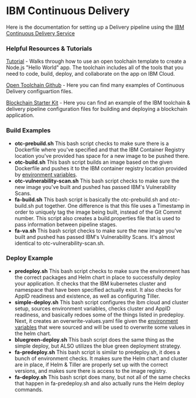 # IBM Continuous Delivery

Here is the documentation for setting up a Delivery pipeline using the [IBM Continuous Delivery Service](https://cloud.ibm.com/docs/services/ContinuousDelivery?topic=ContinuousDelivery-deliverypipeline_about)

### Helpful Resources & Tutorials

[Tutorial](https://www.ibm.com/cloud/garage/tutorials/tutorial_gm_advocate_otc) - Walks through how to use an open toolchain template to create a Node.js "Hello World" app. The toolchain includes all of the tools that you need to code, build, deploy, and collaborate on the app on IBM Cloud.

[Open Toolchain Github](https://github.com/open-toolchain) - Here you can find many examples of Continuous Delivery configuartion files. 

[Blockchain Starter Kit](https://github.com/sstone1/blockchain-starter-kit/tree/master/.bluemix) - Here you can find an example of the IBM toolchain & delivery pipeline configuration files for building and deploying a blockchain application. 

### Build Examples
- **otc-prebuild.sh**  This bash script checks to make sure there is a Dockerfile where you've specified and that the IBM Container Registry location you've provided has space for a new image to be pushed there.
- **otc-build.sh**  This bash script builds an image based on the given Dockerfile and pushes it to the IBM container registry location provided by [environment variables](https://cloud.ibm.com/docs/services/ContinuousDelivery?topic=ContinuousDelivery-deliverypipeline_environment).
- **otc-vulnerability-scan.sh**  This bash script checks to make sure the new image you've built and pushed has passed IBM's Vulnerability Scans.
- **fa-build.sh** This bash script is basically the otc-prebuild.sh and otc-build.sh put together. One difference is that this file uses a Timestamp in order to uniquely tag the image being built, instead of the Git Commit number. This script also creates a build.properties file that is used to pass information between pipeline stages. 
- **fa-va.sh** This bash script checks to make sure the new image you've built and pushed has passed IBM's Vulnerability Scans. It's almost identical to otc-vulnerability-scan.sh.

### Deploy Example
- **predeploy.sh**  This bash script checks to make sure the environment has the correct packages and Helm chart in place to successfully deploy your application. It checks that the IBM kubernetes cluster and namespace that have been specified actually exist.  It also checks for AppID readiness and existence, as well as configuring Tiller.
- **simple-deploy.sh**  This bash script configures the ibm cloud and cluster setup, sources environment variables, checks cluster and AppID readiness, and basically redoes some of the things listed in predeploy.  Next, it creates an overwrite-values.yaml file given the [environment variables](https://cloud.ibm.com/docs/services/ContinuousDelivery?topic=ContinuousDelivery-deliverypipeline_environment) that were sourced and will be used to overwrite some values in the helm chart.  
- **bluegreen-deploy.sh**  This bash script does the same thing as the simple deploy, but ALSO utilizes the blue green deployment strategy. 
- **fa-predeploy.sh** This bash script is similar to predeploy.sh, it does a bunch of environment checks. It makes sure the Helm chart and cluster are in place, if Helm & Tiller are properly set up with the correct versions, and makes sure there is access to the image registry. 
- **fa-deploy.sh** This bash script does many, but not all of the same checks that happen in fa-predeploy.sh and also actually runs the Helm deploy commands.  
